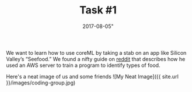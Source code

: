 ﻿---
layout: post
title: "Task #1"
date: 2017-08-05"
categories: task
---
We want to learn how to use coreML by taking a stab on an app like Silicon Valley’s “Seefood.” We found a nifty guide on [reddit][tutorial] that describes how he used an AWS server to train a program to identify types of food.

Here's a neat image of us and some friends
![My Neat Image]({{ site.url }}/images/coding-group.jpg)

[tutorial]: http://reza.codes/2017-07-29/how-to-train-your-own-dataset-for-coreml/
